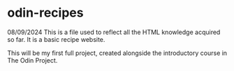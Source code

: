 # odin-recipes
08/09/2024
This is a file used to reflect all the HTML knowledge acquired so far. It is a basic recipe website.

This will be my first full project, created alongside the introductory course in The Odin Project.